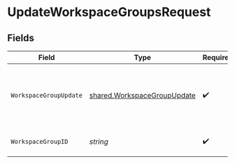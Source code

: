 # UpdateWorkspaceGroupsRequest


## Fields

| Field                                                                      | Type                                                                       | Required                                                                   | Description                                                                |
| -------------------------------------------------------------------------- | -------------------------------------------------------------------------- | -------------------------------------------------------------------------- | -------------------------------------------------------------------------- |
| `WorkspaceGroupUpdate`                                                     | [shared.WorkspaceGroupUpdate](../../models/shared/workspacegroupupdate.md) | :heavy_check_mark:                                                         | Here's a sample of JSON data sent to the API in the request body.          |
| `WorkspaceGroupID`                                                         | *string*                                                                   | :heavy_check_mark:                                                         | ID of the workspace group                                                  |